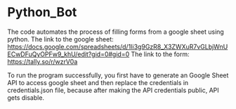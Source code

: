 # Python_Bot
The code automates the process of filling forms from a google sheet using python.
The link to the google sheet:
https://docs.google.com/spreadsheets/d/1Ii3g9GzR8_X3ZWXuR7vGLbjWnUECwDFuQyOPFw9_khU/edit?gid=0#gid=0
The link to the form:
https://tally.so/r/wzrV0a

To run the program successfully, you first have to generate an Google Sheet API to access google sheet and then replace the credentials in credentials.json file,
because after making the API credentials public, API gets disable.
